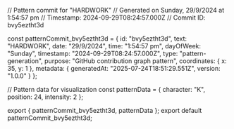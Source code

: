 // Pattern commit for "HARDWORK"
// Generated on Sunday, 29/9/2024 at 1:54:57 pm
// Timestamp: 2024-09-29T08:24:57.000Z
// Commit ID: bvy5eztht3d

const patternCommit_bvy5eztht3d = {
  id: "bvy5eztht3d",
  text: "HARDWORK",
  date: "29/9/2024",
  time: "1:54:57 pm",
  dayOfWeek: "Sunday",
  timestamp: "2024-09-29T08:24:57.000Z",
  type: "pattern-generation",
  purpose: "GitHub contribution graph pattern",
  coordinates: {
    x: 35,
    y: 1
  },
  metadata: {
    generatedAt: "2025-07-24T18:51:29.551Z",
    version: "1.0.0"
  }
};

// Pattern data for visualization
const patternData = {
  character: "K",
  position: 24,
  intensity: 2
};

export { patternCommit_bvy5eztht3d, patternData };
export default patternCommit_bvy5eztht3d;

